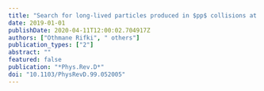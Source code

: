 ```yaml
---
title: "Search for long-lived particles produced in $pp$ collisions at $sqrts=13$  TeV that decay into displaced hadronic jets in the ATLAS muon spectrometer"
date: 2019-01-01
publishDate: 2020-04-11T12:00:02.704917Z
authors: ["Othmane Rifki", " others"]
publication_types: ["2"]
abstract: ""
featured: false
publication: "*Phys.Rev.D*"
doi: "10.1103/PhysRevD.99.052005"
---
```


